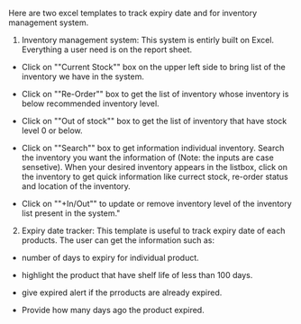 Here are two excel templates to track expiry date and for inventory management system.

1) Inventory management system: This system is entirly built on Excel. Everything a user need is on the report sheet. 

* Click on ""Current Stock"" box on the upper left side to bring list of the inventory we have in the system.

*  Click on ""Re-Order"" box to get the list of inventory whose inventory is below recommended inventory level.

* Click on ""Out of stock"" box to get the list of inventory that have stock level 0 or below. 

* Click on ""Search"" box to get information individual inventory.  Search the inventory you want the information of (Note: the inputs are case sensetive). When your desired inventory appears in the listbox, click on the inventory to get quick information like currect stock, re-order status and location of the inventory.

* Click on ""+In/Out"" to update or remove inventory level of the inventory list present in the system."				
				
				
				
			
2) Expiry date tracker: This template is useful to track expiry date of each products. The user can get the information such as:

* number of days to expiry for individual product.

* highlight the product that have shelf life of less than 100 days.

* give expired alert if the prroducts are already expired.

* Provide how many days ago the product expired.
